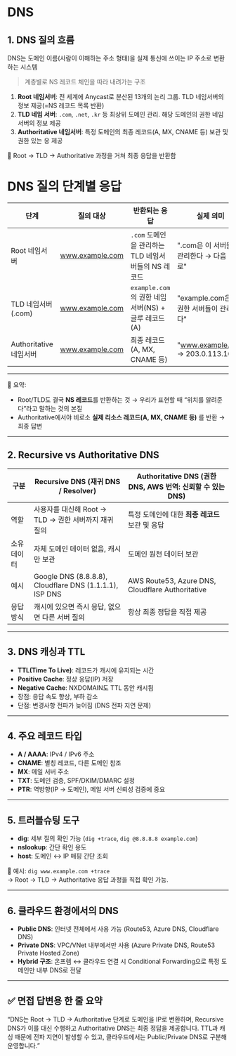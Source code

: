 # DNS 

## 1. DNS 질의 흐름
DNS는 도메인 이름(사람이 이해하는 주소 형태)을 실제 통신에 쓰이는 IP 주소로 변환하는 시스템
> 계층별로 NS 레코드 체인을 따라 내려가는 구조

1) **Root 네임서버**: 전 세계에 Anycast로 분산된 13개의 논리 그룹. TLD 네임서버의 정보 제공(=NS 레코드 목록 반환)
2) **TLD  네임 서버**: `.com`, `.net`, `.kr` 등 최상위 도메인 관리. 해당 도메인의 권한 네임서버의 정보 제공
3) **Authoritative 네임서버**: 특정 도메인의 최종 레코드(A, MX, CNAME 등) 보관 및 권한 있는 응 제공

📌 Root → TLD → Authoritative 과정을 거쳐 최종 응답을 반환함

  # DNS 질의 단계별 응답

  | 단계                  | 질의 대상         | 반환되는 응답                                      | 실제 의미                                   |
  |-----------------------|------------------|------------------------------------------------------|--------------------------------------------|
  | Root 네임서버         | www.example.com  | `.com` 도메인을 관리하는 TLD 네임서버들의 NS 레코드   | ".com은 이 서버들이 관리한다 → 다음 단계로" |
  | TLD 네임서버 (.com)   | www.example.com  | `example.com`의 권한 네임서버(NS) + 글루 레코드(A)    | "example.com은 이 권한 서버들이 관리한다"   |
  | Authoritative 네임서버| www.example.com  | 최종 레코드 (A, MX, CNAME 등)                         | "www.example.com → 203.0.113.10"           |


---

📌 요약:
- Root/TLD도 결국 **NS 레코드**를 반환하는 것 → 우리가 표현할 때 “위치를 알려준다”라고 말하는 것의 본질  
- Authoritative에서야 비로소 **실제 리소스 레코드(A, MX, CNAME 등)** 를 반환 → 최종 답변


---

## 2. Recursive vs Authoritative DNS
| 구분 | Recursive DNS (재귀 DNS / Resolver) | Authoritative DNS (권한 DNS, AWS 번역: 신뢰할 수 있는 DNS) |
|------|-------------------------------------|-------------------------------------------------------|
| 역할 | 사용자를 대신해 Root → TLD → 권한 서버까지 재귀 질의 | 특정 도메인에 대한 **최종 레코드** 보관 및 응답 |
| 소유 데이터 | 자체 도메인 데이터 없음, 캐시만 보관 | 도메인 원천 데이터 보관 |
| 예시 | Google DNS (8.8.8.8), Cloudflare DNS (1.1.1.1), ISP DNS | AWS Route53, Azure DNS, Cloudflare Authoritative |
| 응답 방식 | 캐시에 있으면 즉시 응답, 없으면 다른 서버 질의 | 항상 최종 정답을 직접 제공 |

---

## 3. DNS 캐싱과 TTL
- **TTL(Time To Live)**: 레코드가 캐시에 유지되는 시간  
- **Positive Cache**: 정상 응답(IP) 저장  
- **Negative Cache**: NXDOMAIN도 TTL 동안 캐시됨  
- 장점: 응답 속도 향상, 부하 감소  
- 단점: 변경사항 전파가 늦어짐 (DNS 전파 지연 문제)

---

## 4. 주요 레코드 타입
- **A / AAAA**: IPv4 / IPv6 주소
- **CNAME**: 별칭 레코드, 다른 도메인 참조
- **MX**: 메일 서버 주소
- **TXT**: 도메인 검증, SPF/DKIM/DMARC 설정
- **PTR**: 역방향(IP → 도메인), 메일 서버 신뢰성 검증에 중요

---

## 5. 트러블슈팅 도구
- **dig**: 세부 질의 확인 가능 (`dig +trace`, `dig @8.8.8.8 example.com`)
- **nslookup**: 간단 확인 용도
- **host**: 도메인 ↔ IP 매핑 간단 조회

📌 예시: `dig www.example.com +trace`  
→ Root → TLD → Authoritative 응답 과정을 직접 확인 가능.

---

## 6. 클라우드 환경에서의 DNS
- **Public DNS**: 인터넷 전체에서 사용 가능 (Route53, Azure DNS, Cloudflare DNS)  
- **Private DNS**: VPC/VNet 내부에서만 사용 (Azure Private DNS, Route53 Private Hosted Zone)  
- **Hybrid 구조**: 온프렘 ↔ 클라우드 연결 시 Conditional Forwarding으로 특정 도메인만 내부 DNS로 전달  

---

## ✅ 면접 답변용 한 줄 요약
“DNS는 Root → TLD → Authoritative 단계로 도메인을 IP로 변환하며, Recursive DNS가 이를 대신 수행하고 Authoritative DNS는 최종 정답을 제공합니다. TTL과 캐싱 때문에 전파 지연이 발생할 수 있고, 클라우드에서는 Public/Private DNS로 구분해 운영합니다.”
